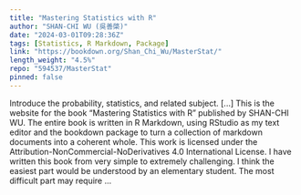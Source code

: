 ```yaml
---
title: "Mastering Statistics with R"
author: "SHAN-CHI WU (吳善棨)"
date: "2024-03-01T09:28:36Z"
tags: [Statistics, R Markdown, Package]
link: "https://bookdown.org/Shan_Chi_Wu/MasterStat/"
length_weight: "4.5%"
repo: "594537/MasterStat"
pinned: false
---
```


Introduce the probability, statistics, and related subject. [...] This is the website for the book “Mastering Statistics with R” published by SHAN-CHI WU. The entire book is written in R Markdown, using RStudio as my text editor and the bookdown package to turn a collection of markdown documents into a coherent whole. This work is licensed under the Attribution-NonCommercial-NoDerivatives 4.0 International License. I have written this book from very simple to extremely challenging. I think the easiest part would be understood by an elementary student. The most difficult part may require ...
